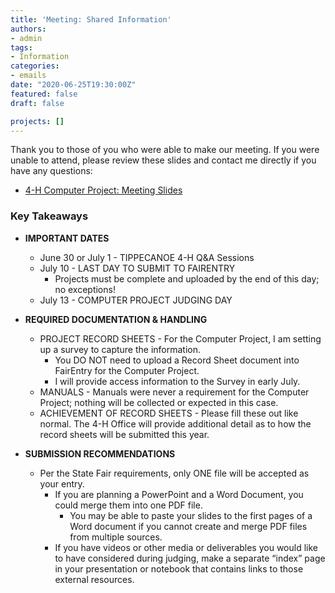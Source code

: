 ```yaml
---
title: 'Meeting: Shared Information'
authors:
- admin
tags:
- Information
categories:
- emails
date: "2020-06-25T19:30:00Z"
featured: false
draft: false

projects: []
---
```



Thank you to those of you who were able to make our meeting. If you were unable to attend, please review these
slides and contact me directly if you have any questions:

* [4-H Computer Project: Meeting Slides](https://docs.google.com/presentation/d/1tfyz7au_3bILxKXWGvDVp_cQXRYqadYngieLgcNWOqs/edit?usp=sharing)

### Key Takeaways

* **IMPORTANT DATES**
  * June 30 or July 1 - TIPPECANOE 4-H Q&A Sessions
  * July 10 - LAST DAY TO SUBMIT TO FAIRENTRY
    * Projects must be complete and uploaded by the end of this day; no exceptions!
  * July 13 - COMPUTER PROJECT JUDGING DAY

* **REQUIRED DOCUMENTATION & HANDLING**
  * PROJECT RECORD SHEETS - For the Computer Project, I am setting up a survey to capture the information. 
    * You DO NOT need to upload a Record Sheet document into FairEntry for the Computer Project. 
    * I will provide access information to the Survey in early July.
  * MANUALS - Manuals were never a requirement for the Computer Project; nothing will be collected or expected in this case.
  * ACHIEVEMENT OF RECORD SHEETS - Please fill these out like normal. The 4-H Office will provide additional detail as to how the record sheets will be submitted this year.
  
* **SUBMISSION RECOMMENDATIONS**
  * Per the State Fair requirements, only ONE file will be accepted as your entry.
    * If you are planning a PowerPoint and a Word Document, you could merge them into one PDF file.
      * You may be able to paste your slides to the first pages of a Word document if you cannot create and merge PDF files from multiple sources.
    * If you have videos or other media or deliverables you would like to have considered during judging, make a separate “index” page in your presentation or notebook that contains links to those external resources.

